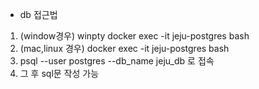 * db 접근법 
1. (window경우) winpty docker exec -it jeju-postgres bash
2. (mac,linux 경우) docker exec -it jeju-postgres bash
3. psql --user postgres --db_name jeju_db 로 접속
4. 그 후 sql문 작성 가능